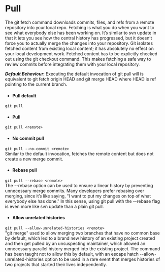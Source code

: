 # Pull

The git fetch command downloads commits, files, and refs from a remote repository into your local repo. Fetching is what you do when you want to see what everybody else has been working on. It’s similar to svn update in that it lets you see how the central history has progressed, but it doesn’t force you to actually merge the changes into your repository. Git isolates fetched content from existing local content; it has absolutely no effect on your local development work. Fetched content has to be explicitly checked out using the git checkout command. This makes fetching a safe way to review commits before integrating them with your local repository.

***Default Behaviour***: Executing the default invocation of git pull will is equivalent to git fetch origin HEAD and git merge HEAD where HEAD is ref pointing to the current branch.

- #### Pull default  
```git pull```

- #### Pull  
```git pull <remote>```

- #### No commit pull  
```git pull --no-commit <remote>```  
Similar to the default invocation, fetches the remote content but does not create a new merge commit.

- #### Rebase pull  
```git pull --rebase <remote>```  
The --rebase option can be used to ensure a linear history by preventing unnecessary merge commits. Many developers prefer rebasing over merging, since it’s like saying, "I want to put my changes on top of what everybody else has done." In this sense, using git pull with the --rebase flag is even more like svn update than a plain git pull.

- #### Allow unrelated histories  
```git pull --allow-unrelated-histories <remote>```  
"git merge" used to allow merging two branches that have no common base by default, which led to a brand new history of an existing project created and then get pulled by an unsuspecting maintainer, which allowed an unnecessary parallel history merged into the existing project. The command has been taught not to allow this by default, with an escape hatch --allow-unrelated-histories option to be used in a rare event that merges histories of two projects that started their lives independently.